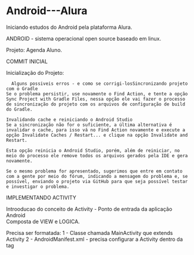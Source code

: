 # Android---Alura
Iniciando estudos do Android pela plataforma Alura.

  ANDROID - sistema operacional open source baseado em linux.
  
 
 Projeto: Agenda Aluno.
 
 COMMIT INICIAL
 
  Inicialização do Projeto:

      Alguns possiveis erros - e como se corrigi-losSincronizando projeto com o Gradle
    Se o problema persistir, use novamente o Find Action, e tente a opção Sync Project with Gradle Files, nessa opção ele vai fazer o processo de sincronização do projeto com os arquivos de configuração de build do Gradle.

    Invalidando cache e reiniciando o Android Studio
    Se a sincronização não for o suficiente, a última alternativa é invalidar o cache, para isso vá no Find Action novamente e execute a opção Invalidate Caches / Restart... e clique na opção Invalidate and Restart.

    Esta opção reinicia o Android Studio, porém, além de reiniciar, no meio do processo ele remove todos os arquivos gerados pela IDE e gera novamente.

    Se o mesmo problema for apresentado, sugerimos que entre em contato com a gente por meio do fórum, indicando a mensagem do problema e, se possível, enviando o projeto via GitHub para que seja possível testar e investigar o problema.


IMPLEMENTANDO ACTIVITY

  Introoducao do conceito de Activity - Ponto de entrada da aplicação Android  
    Composta de VIEW e LOGICA.
    
   Precisa ser formatada:
    1 - Classe chamada MainActivity que extends Activity
    2 - AndroidManifest.xml - precisa configurar a Activity
      dentro da tag <properties>
                        <activity android:name=".MainActivity">
              <intent-filter>  
                <action android:name="android.intent.action.MAIN"/>
                <category android:name="android.intent.category.LAUNCHER"/>
            </intent-filter>
        </activity>
